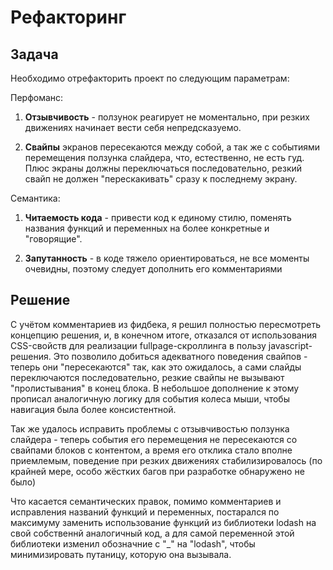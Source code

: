 # Рефакторинг

## Задача

Необходимо отрефакторить проект по следующим параметрам:

Перфоманс:

1. **Отзывчивость** - ползунок реагирует не моментально, при резких движениях начинает вести себя непредсказуемо.

2. **Свайпы** экранов пересекаются между собой, а так же с событиями перемещения ползунка слайдера, что, естественно, не есть гуд. Плюс экраны должны переключаться последовательно, резкий свайп не должен "перескакивать" сразу к последнему экрану.


Семантика:

1. **Читаемость кода** - привести код к единому стилю, поменять названия функций и переменных на более конкретные и "говорящие".

2. **Запутанность** - в коде тяжело ориентироваться, не все моменты очевидны, поэтому следует дополнить его комментариями

## Решение

С учётом комментариев из фидбека, я решил полностью пересмотреть концепцию решения, и, в конечном итоге, отказался от использования CSS-свойств для реализации fullpage-скроллинга в пользу javascript-решения. Это позволило добиться адекватного поведения свайпов - теперь они "пересекаются" так, как это ожидалось, а сами слайды переключаются последовательно, резкие свайпы не вызывают "пролистывания" в конец блока. В небольшое дополнение к этому прописал аналогичную логику для события колеса мыши, чтобы навигация была более консистентной.

Так же удалось исправить проблемы с отзывчивостью ползунка слайдера - теперь события его перемещения не пересекаются со свайпами блоков с контентом, а время его отклика стало вполне приемлемым, поведение при резких движениях стабилизировалось (по крайней мере, особо жёстких багов при разработке обнаружено не было)

Что касается семантических правок, помимо комментариев и исправления названий функций и переменных, постарался по максимуму заменить использование функций из библиотеки lodash на свой собственнй аналогичный код, а для самой переменной этой библиотеки изменил обозначние с "_" на "lodash", чтобы минимизировать путаницу, которую она вызывала.
